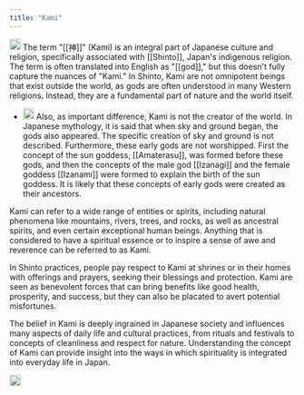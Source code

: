 ```yaml
---
title: "Kami"
---
```


<img src='https://scrapbox.io/api/pages/nishio-en/gpt/icon' alt='gpt.icon' height="19.5"/> The term "[[神]]" (Kami) is an integral part of Japanese culture and religion, specifically associated with [[Shinto]], Japan's indigenous religion. The term is often translated into English as "[[god]]," but this doesn't fully capture the nuances of "Kami." In Shinto, Kami are not omnipotent beings that exist outside the world, as gods are often understood in many Western religions. Instead, they are a fundamental part of nature and the world itself.
- <img src='https://scrapbox.io/api/pages/nishio-en/nishio/icon' alt='nishio.icon' height="19.5"/> Also, as important difference, Kami is not the creator of the world. In Japanese mythology, it is said that when sky and ground began, the gods also appeared. The specific creation of sky and ground is not described. Furthermore, these early gods are not worshipped. First the concept of the sun goddess, [[Amaterasu]], was formed before these gods, and then the concepts of the male god [[Izanagi]] and the female goddess [[Izanami]] were formed to explain the birth of the sun goddess. It is likely that these concepts of early gods were created as their ancestors.

Kami can refer to a wide range of entities or spirits, including natural phenomena like mountains, rivers, trees, and rocks, as well as ancestral spirits, and even certain exceptional human beings. Anything that is considered to have a spiritual essence or to inspire a sense of awe and reverence can be referred to as Kami.

In Shinto practices, people pay respect to Kami at shrines or in their homes with offerings and prayers, seeking their blessings and protection. Kami are seen as benevolent forces that can bring benefits like good health, prosperity, and success, but they can also be placated to avert potential misfortunes.

The belief in Kami is deeply ingrained in Japanese society and influences many aspects of daily life and cultural practices, from rituals and festivals to concepts of cleanliness and respect for nature. Understanding the concept of Kami can provide insight into the ways in which spirituality is integrated into everyday life in Japan.

<img src='https://scrapbox.io/api/pages/nishio-en/en/icon' alt='en.icon' height="19.5"/>


